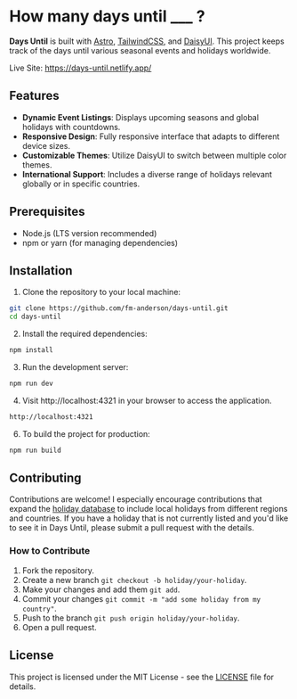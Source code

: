 # How many days until \_\_\_ ?

**Days Until** is built with [Astro](https://astro.build/), [TailwindCSS](https://tailwindcss.com/), and [DaisyUI](https://daisyui.com/). This project keeps track of the days until various seasonal events and holidays worldwide.

Live Site: https://days-until.netlify.app/

## Features

- **Dynamic Event Listings**: Displays upcoming seasons and global holidays with countdowns.
- **Responsive Design**: Fully responsive interface that adapts to different device sizes.
- **Customizable Themes**: Utilize DaisyUI to switch between multiple color themes.
- **International Support**: Includes a diverse range of holidays relevant globally or in specific countries.

## Prerequisites

- Node.js (LTS version recommended)
- npm or yarn (for managing dependencies)

## Installation

1. Clone the repository to your local machine:

```bash
git clone https://github.com/fm-anderson/days-until.git
cd days-until
```

2. Install the required dependencies:

```bash
npm install
```

3. Run the development server:

```bash
npm run dev
```

4. Visit http://localhost:4321 in your browser to access the application.

```bash
http://localhost:4321
```

6. To build the project for production:

```bash
npm run build
```

## Contributing

Contributions are welcome! I especially encourage contributions that expand the [holiday database](https://github.com/fm-anderson/days-until/blob/main/src/utils/db/holidays.json) to include local holidays from different regions and countries. If you have a holiday that is not currently listed and you'd like to see it in Days Until, please submit a pull request with the details.

### How to Contribute

1. Fork the repository.
2. Create a new branch `git checkout -b holiday/your-holiday`.
3. Make your changes and add them `git add`.
4. Commit your changes `git commit -m "add some holiday from my country"`.
5. Push to the branch `git push origin holiday/your-holiday`.
6. Open a pull request.

## License

This project is licensed under the MIT License - see the [LICENSE](https://github.com/fm-anderson/days-until/blob/main/LICENSE) file for details.
